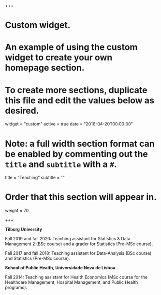 +++
# Custom widget.
# An example of using the custom widget to create your own homepage section.
# To create more sections, duplicate this file and edit the values below as desired.
widget = "custom"
active = true
date = "2016-04-20T00:00:00"

# Note: a full width section format can be enabled by commenting out the `title` and `subtitle` with a `#`.
title = "Teaching"
subtitle = ""

# Order that this section will appear in.
weight = 70

+++

**Tilburg University**

Fall 2019 and fall 2020: Teaching assistant for Statistics & Data Management 2 (BSc course) and a grader for Statistics (Pre-MSc course).

Fall 2017 and fall 2018: Teaching assistant for Data-Analysis (BSc course) and Statistics (Pre-MSc course).

**School of Public Health, Universidade Nova de Lisboa**

Fall 2014: Teaching assistant for Health Economics (MSc course for the Healthcare Management, Hospital Management, and Public Health programs).
